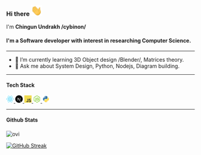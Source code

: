 ### Hi there <img src="https://raw.githubusercontent.com/ABSphreak/ABSphreak/master/gifs/Hi.gif" width="30">

I'm <strong>Chingun Undrakh /cybinon/</strong>

<h4>I'm a Software developer with interest in researching Computer Science.</h4>

<hr />

- 🌱 I’m currently learning 3D Object design /Blender/, Matrices theory.
- 💬 Ask me about System Design, Python, Nodejs, Diagram building.

<hr />
<h4>Tech Stack</h4>

  <a href="https://github.com/devicons/devicon/blob/master/icons/react/react-original.svg">
    <img src="https://github.com/devicons/devicon/blob/master/icons/react/react-original.svg" width="20px" />
  </a>
  <a href="https://github.com/devicons/devicon/blob/master/icons/react/nextjs-original.svg">
    <img src="https://github.com/devicons/devicon/blob/master/icons/nextjs/nextjs-original.svg" width="20px" />
  </a>
  <a href="https://github.com/devicons/devicon/blob/master/icons/javascript/javascript-original.svg">
    <img src="https://github.com/devicons/devicon/blob/master/icons/javascript/javascript-original.svg" width="20px" />
  </a>
  <a href="https://github.com/devicons/devicon/blob/master/icons/nodejs/nodejs-original.svg">
    <img src="https://github.com/devicons/devicon/blob/master/icons/nodejs/nodejs-original.svg" width="20px" />
  </a>
  <a href="https://github.com/devicons/devicon/blob/master/icons/python/python-original.svg">
    <img src="https://github.com/devicons/devicon/blob/master/icons/python/python-original.svg" width="20px" />
  </a>
<hr />
<h4>Github Stats</h4>

<img align="center" src="https://github-readme-stats-one-taupe-67.vercel.app/api?username=cybinon&show_icons=true&locale=en&theme=chartreuse-dark&count_private=true&title_color=blue&hide_border=true&icon_color=blue&include_all_commits=true&hide=stars" alt="ovi" width="419" />

[![GitHub Streak](https://github-readme-streak-stats.herokuapp.com?user=cybinon&theme=radical)](https://git.io/streak-stats)

<!--
[![Top Langs](https://github-readme-stats.vercel.app/api/top-langs/?username=cybinon&layout=compact)](https://github.com/anuraghazra/github-readme-stats)

[![GitHub stats](https://github-readme-stats.vercel.app/api?username=cybinon)](https://github.com/anuraghazra/github-readme-stats)
-->
